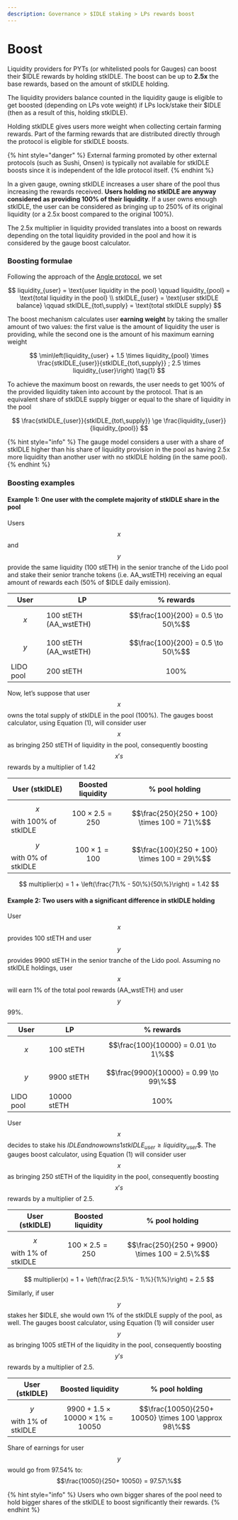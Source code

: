 ```yaml
---
description: Governance > $IDLE staking > LPs rewards boost
---
```


# Boost

Liquidity providers for PYTs (or whitelisted pools for Gauges) can boost their $IDLE rewards by holding stkIDLE. The boost can be up to **2.5x** the base rewards, based on the amount of stkIDLE holding.

The liquidity providers balance counted in the liquidity gauge is eligible to get boosted (depending on LPs vote weight) if LPs lock/stake their $IDLE (then as a result of this, holding stkIDLE).

Holding stkIDLE gives users more weight when collecting certain farming rewards. Part of the farming rewards that are distributed directly through the protocol is eligible for stkIDLE boosts.

{% hint style="danger" %}
External farming promoted by other external protocols (such as Sushi, Onsen) is typically not available for stkIDLE boosts since it is independent of the Idle protocol itself.
{% endhint %}

In a given gauge, owning stkIDLE increases a user share of the pool thus increasing the rewards received. **Users holding no stkIDLE are anyway considered as providing 100% of their liquidity**. If a user owns enough stkIDLE, the user can be considered as bringing up to 250% of its original liquidity (or a 2.5x boost compared to the original 100%).

The 2.5x multiplier in liquidity provided translates into a boost on rewards depending on the total liquidity provided in the pool and how it is considered by the gauge boost calculator.

### Boosting formulae

Following the approach of the [Angle protocol](https://docs.angle.money/governance/veangle/boost), we set&#x20;

$$
liquidity_{user} = \text{user liquidity in the pool} \qquad 
    liquidity_{pool} = \text{total liquidity in the pool} \\
    stkIDLE_{user} = \text{user stkIDLE balance} \qquad
    stkIDLE_{tot\,supply} = \text{total stkIDLE supply}
$$

The boost mechanism calculates user **earning weight** by taking the smaller amount of two values: the first value is the amount of liquidity the user is providing, while the second one is the amount of his maximum earning weight

$$
\min\left(liquidity_{user} + 1.5 \times liquidity_{pool} \times \frac{stkIDLE_{user}}{stkIDLE_{tot\,supply}} ; 2.5 \times liquidity_{user}\right) \tag{1}
$$

To achieve the maximum boost on rewards, the user needs to get 100% of the provided liquidity taken into account by the protocol. That is an equivalent share of stkIDLE supply bigger or equal to the share of liquidity in the pool

$$
\frac{stkIDLE_{user}}{stkIDLE_{tot\,supply}} \ge \frac{liquidity_{user}}{liquidity_{pool}}
$$

{% hint style="info" %}
The gauge model considers a user with a share of stkIDLE higher than his share of liquidity provision in the pool as having 2.5x more liquidity than another user with no stkIDLE holding (in the same pool).
{% endhint %}

### Boosting examples

#### Example 1: One user with the complete majority of stkIDLE share in the pool

Users $$x$$ and $$y$$ provide the same liquidity (100 stETH) in the senior tranche of the Lido pool and stake their senior tranche tokens (i.e. AA\_wstETH) receiving an equal amount of rewards each (50% of $IDLE daily emission).

| User      | LP                     | % rewards                           |
| --------- | ---------------------- | ----------------------------------- |
| $$x$$     | 100 stETH (AA\_wstETH) | $$\frac{100}{200} = 0.5 \to 50\%$$  |
| $$y$$     | 100 stETH (AA\_wstETH) | $$\frac{100}{200} = 0.5 \to 50\%$$  |
| LIDO pool | 200 stETH              | $$100\%$$                           |

Now, let’s suppose that user $$x$$ owns the total supply of stkIDLE in the pool (100%). The gauges boost calculator, using Equation (1), will consider user $$x$$ as bringing 250 stETH of liquidity in the pool, consequently boosting $$x's$$ rewards by a multiplier of 1.42

| User (stkIDLE)             | Boosted liquidity        | % pool holding                              |
| -------------------------- | ------------------------ | ------------------------------------------- |
| $$x$$ with 100% of stkIDLE | $$100 \times 2.5 = 250$$ | $$\frac{250}{250 + 100} \times 100 = 71\%$$ |
| $$y$$ with 0% of stkIDLE   | $$100 \times 1 = 100$$   | $$\frac{100}{250 + 100} \times 100 = 29\%$$ |

$$
multiplier(x) = 1 + \left(\frac{71\% - 50\%}{50\%}\right) = 1.42
$$

#### Example 2: Two users with a significant difference in stkIDLE holding

User $$x$$ provides 100 stETH and user $$y$$ provides 9900 stETH in the senior tranche of the Lido pool. Assuming no stkIDLE holdings, user $$x$$ will earn 1% of the total pool rewards (AA\_wstETH) and user $$y$$ 99%.

| User      | LP          | % rewards                               |
| --------- | ----------- | --------------------------------------- |
| $$x$$     | 100 stETH   | $$\frac{100}{10000} = 0.01 \to 1\%$$    |
| $$y$$     | 9900 stETH  | $$\frac{9900}{10000} = 0.99 \to 99\%$$  |
| LIDO pool | 10000 stETH | $$100\%$$                               |

User $$x$$ decides to stake his $IDLE and now owns 1% of the stkIDLE supply in the pool, assuming$$stkIDLE_{user} \ge liquidity_{user}$$. The gauges boost calculator, using Equation (1) will consider user $$x$$ as bringing 250 stETH of the liquidity in the pool, consequently boosting $$x's$$ rewards by a multiplier of 2.5.

| User (stkIDLE)           | Boosted liquidity        | % pool holding                                |
| ------------------------ | ------------------------ | --------------------------------------------- |
| $$x$$ with 1% of stkIDLE | $$100 \times 2.5 = 250$$ | $$\frac{250}{250 + 9900} \times 100 = 2.5\%$$ |

$$
multiplier(x) = 1 + \left(\frac{2.5\% - 1\%}{1\%}\right) = 2.5
$$

Similarly, if user $$y$$ stakes her $IDLE, she would own 1% of the stkIDLE supply of the pool, as well. The gauges boost calculator, using Equation (1) will consider user $$y$$ as bringing 1005 stETH of the liquidity in the pool, consequently boosting $$y's$$ rewards by a multiplier of 2.5.

| User (stkIDLE)           | Boosted liquidity                              | % pool holding                                       |
| ------------------------ | ---------------------------------------------- | ---------------------------------------------------- |
| $$y$$ with 1% of stkIDLE | $$9900 + 1.5 \times 10000 \times 1\% = 10050$$ | $$\frac{10050}{250+ 10050} \times 100 \approx 98\%$$ |

Share of earnings for user $$y$$ would go from 97.54% to: $$\frac{10050}{250+ 10050} = 97.57\%$$&#x20;

{% hint style="info" %}
Users who own bigger shares of the pool need to hold bigger shares of the stkIDLE to boost significantly their rewards.&#x20;
{% endhint %}
